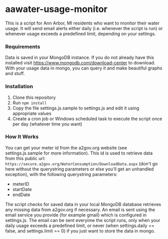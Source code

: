# aawater-usage-monitor

This is a script for Ann Arbor, MI residents who want to monitor their water usage. It will send email alerts either daily (i.e. whenever the script is run) or whenever usage exceeds a predefined limit, depending on your settings.

### Requirements

Data is saved in your MongoDB instance. If you do not already have this installed visit https://www.mongodb.com/download-center to download. With your usage data in mongo, you can query it and make beautiful graphs and stuff.

### Installation

1. Clone this repository
1. Run `npm install`
1. Copy the file settings.js.sample to settings.js and edit it using appropriate values
1. Create a cron job or Windows scheduled task to execute the script once per day (whatever time you want)

### How It Works

You can get your meter id from the a2gov.org website (see settings.js.sample for more information). This id is used to retrieve data from this public url: `https://secure.a2gov.org/WaterConsumption/DownloadData.aspx` (don't go here without the querystring parameters or else you'll get an unhandled exception), with the following querystring parameters:
* meterID
* startDate
* endDate

The script checks for saved data in your local MongoDB database retrieves any missing data from a2gov.org if necessary. An email is sent using the email service you provide (for example gmail) which is configured in settings.js. The email can be sent everyime the script runs, only when your daily usage exceeds a predefined limit, or never (when settings.daily == false, and settings.limit == 0) if you just want to store the data in mongo.
